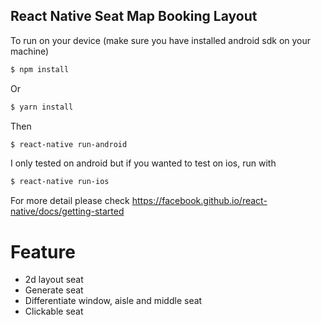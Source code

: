 ## React Native Seat Map Booking Layout

To run on your device (make sure you have installed android sdk on your machine) 

```sh
$ npm install
```
Or

```sh
$ yarn install
```

Then

```sh
$ react-native run-android
```
I only tested on android but if you wanted to test on ios, run with
```sh
$ react-native run-ios
```

For more detail please check https://facebook.github.io/react-native/docs/getting-started

# Feature
* 2d layout seat
* Generate seat
* Differentiate window, aisle and middle seat
* Clickable seat
